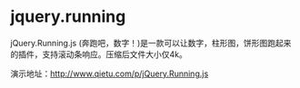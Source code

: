 # jquery.running

jQuery.Running.js (奔跑吧，数字！)是一款可以让数字，柱形图，饼形图跑起来的插件，支持滚动条响应。压缩后文件大小仅4k。

演示地址：http://www.qietu.com/p/jQuery.Running.js
